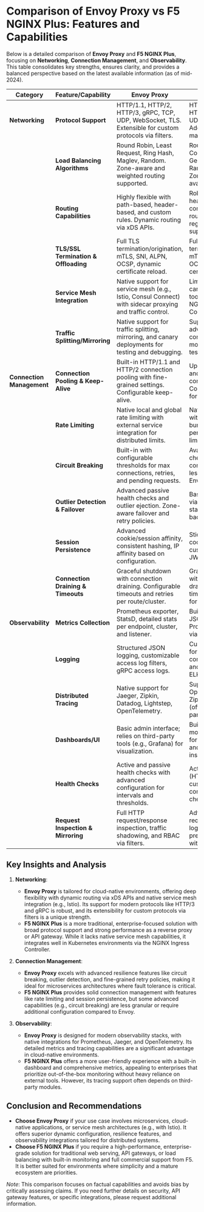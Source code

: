 # Comparison of Envoy Proxy vs F5 NGINX Plus: Features and Capabilities

Below is a detailed comparison of **Envoy Proxy** and **F5 NGINX Plus**, focusing on **Networking**, **Connection Management**, and **Observability**. This table consolidates key strengths, ensures clarity, and provides a balanced perspective based on the latest available information (as of mid-2024).

| **Category**                | **Feature/Capability**                       | **Envoy Proxy**                                                                                           | **F5 NGINX Plus**                                                                                      |
|-----------------------------|---------------------------------------------|----------------------------------------------------------------------------------------------------------|-------------------------------------------------------------------------------------------------------|
| **Networking**              | **Protocol Support**                        | HTTP/1.1, HTTP/2, HTTP/3, gRPC, TCP, UDP, WebSocket, TLS. Extensible for custom protocols via filters.  | HTTP/1.1, HTTP/2, HTTP/3, gRPC, TCP, UDP, WebSocket, TLS. Additional support for mail protocols.     |
|                             | **Load Balancing Algorithms**               | Round Robin, Least Request, Ring Hash, Maglev, Random. Zone-aware and weighted routing supported.        | Round Robin, Least Connections, IP Hash, Generic Hash, Random, Weighted. Zone-aware routing available. |
|                             | **Routing Capabilities**                    | Highly flexible with path-based, header-based, and custom rules. Dynamic routing via xDS APIs.           | Robust path-based, header-based, and content-based routing. Rewrite and regex matching supported.      |
|                             | **TLS/SSL Termination & Offloading**        | Full TLS termination/origination, mTLS, SNI, ALPN, OCSP, dynamic certificate reload.                    | Full TLS termination/origination, mTLS, SNI, ALPN, OCSP, on-the-fly certificate reload.               |
|                             | **Service Mesh Integration**                | Native support for service mesh (e.g., Istio, Consul Connect) with sidecar proxying and traffic control. | Limited native support; can integrate with tools like Istio via NGINX Ingress Controller.             |
|                             | **Traffic Splitting/Mirroring**             | Native support for traffic splitting, mirroring, and canary deployments for testing and debugging.      | Supported with advanced configurations or modules for A/B testing and mirroring.                      |
| **Connection Management**   | **Connection Pooling & Keep-Alive**         | Built-in HTTP/1.1 and HTTP/2 connection pooling with fine-grained settings. Configurable keep-alive.    | Upstream keep-alive and persistent connections. Configurable pooling for upstreams.                   |
|                             | **Rate Limiting**                           | Native local and global rate limiting with external service integration for distributed limits.         | Native rate limiting with key-value store, burst handling, and per-IP or per-request limits.          |
|                             | **Circuit Breaking**                        | Built-in with configurable thresholds for max connections, retries, and pending requests.               | Available via health checks and connection limits, but less granular than Envoy.                      |
|                             | **Outlier Detection & Failover**            | Advanced passive health checks and outlier ejection. Zone-aware failover and retry policies.            | Basic outlier detection via health checks; slow start and failover with backup servers.               |
|                             | **Session Persistence**                     | Advanced cookie/session affinity, consistent hashing, IP affinity based on configuration.               | Sticky sessions via cookie, IP hash, or custom methods (e.g., JWT routing).                          |
|                             | **Connection Draining & Timeouts**          | Graceful shutdown with connection draining. Configurable timeouts and retries per route/cluster.        | Graceful shutdown with connection draining. Configurable timeouts and retries for upstreams.          |
| **Observability**           | **Metrics Collection**                      | Prometheus exporter, StatsD, detailed stats per endpoint, cluster, and listener.                       | Built-in dashboard, JSON/API metrics, Prometheus support via exporters.                              |
|                             | **Logging**                                 | Structured JSON logging, customizable access log filters, gRPC access logs.                            | Customizable log formats (JSON, combined), syslog, and integrations with ELK/Splunk.                 |
|                             | **Distributed Tracing**                     | Native support for Jaeger, Zipkin, Datadog, Lightstep, OpenTelemetry.                                  | Support for OpenTracing, Jaeger, Zipkin, OpenTelemetry (often requires third-party modules).          |
|                             | **Dashboards/UI**                           | Basic admin interface; relies on third-party tools (e.g., Grafana) for visualization.                  | Built-in live activity monitoring dashboard for real-time traffic and performance insights.           |
|                             | **Health Checks**                           | Active and passive health checks with advanced configuration for intervals and thresholds.             | Active health checks (HTTP, TCP) with customizable conditions; passive checks via modules.            |
|                             | **Request Inspection & Mirroring**          | Full HTTP request/response inspection, traffic shadowing, and RBAC via filters.                        | Advanced request/response logging, mirroring, and pre/post-processing with modules.                   |

## Key Insights and Analysis

1. **Networking**:
   - **Envoy Proxy** is tailored for cloud-native environments, offering deep flexibility with dynamic routing via xDS APIs and native service mesh integration (e.g., Istio). Its support for modern protocols like HTTP/3 and gRPC is robust, and its extensibility for custom protocols via filters is a unique strength.
   - **F5 NGINX Plus** is a more traditional, enterprise-focused solution with broad protocol support and strong performance as a reverse proxy or API gateway. While it lacks native service mesh capabilities, it integrates well in Kubernetes environments via the NGINX Ingress Controller.

2. **Connection Management**:
   - **Envoy Proxy** excels with advanced resilience features like circuit breaking, outlier detection, and fine-grained retry policies, making it ideal for microservices architectures where fault tolerance is critical.
   - **F5 NGINX Plus** provides solid connection management with features like rate limiting and session persistence, but some advanced capabilities (e.g., circuit breaking) are less granular or require additional configuration compared to Envoy.

3. **Observability**:
   - **Envoy Proxy** is designed for modern observability stacks, with native integrations for Prometheus, Jaeger, and OpenTelemetry. Its detailed metrics and tracing capabilities are a significant advantage in cloud-native environments.
   - **F5 NGINX Plus** offers a more user-friendly experience with a built-in dashboard and comprehensive metrics, appealing to enterprises that prioritize out-of-the-box monitoring without heavy reliance on external tools. However, its tracing support often depends on third-party modules.

## Conclusion and Recommendations

- **Choose Envoy Proxy** if your use case involves microservices, cloud-native applications, or service mesh architectures (e.g., with Istio). It offers superior dynamic configuration, resilience features, and observability integrations tailored for distributed systems.
- **Choose F5 NGINX Plus** if you require a high-performance, enterprise-grade solution for traditional web serving, API gateways, or load balancing with built-in monitoring and full commercial support from F5. It is better suited for environments where simplicity and a mature ecosystem are priorities.

*Note*: This comparison focuses on factual capabilities and avoids bias by critically assessing claims. If you need further details on security, API gateway features, or specific integrations, please request additional information.

